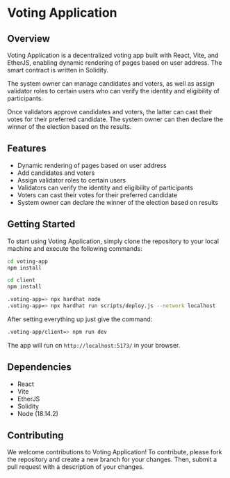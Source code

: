 # Voting Application

## Overview

Voting Application is a decentralized voting app built with React, Vite, and EtherJS, enabling dynamic rendering of pages based on user address. The smart contract is written in Solidity.

The system owner can manage candidates and voters, as well as assign validator roles to certain users who can verify the identity and eligibility of participants.

Once validators approve candidates and voters, the latter can cast their votes for their preferred candidate. The system owner can then declare the winner of the election based on the results.

## Features

- Dynamic rendering of pages based on user address
- Add candidates and voters
- Assign validator roles to certain users
- Validators can verify the identity and eligibility of participants
- Voters can cast their votes for their preferred candidate
- System owner can declare the winner of the election based on results

## Getting Started

To start using Voting Application, simply clone the repository to your local machine and execute the following commands:

```bash
cd voting-app
npm install

cd client
npm install
```

```bash
.voting-app=> npx hardhat node
.voting-app=> npx hardhat run scripts/deploy.js --network localhost
```

After setting everything up just give the command:

```bash
.voting-app/client=> npm run dev
```

The app will run on `http://localhost:5173/` in your browser.

## Dependencies

- React
- Vite
- EtherJS
- Solidity
- Node (18.14.2)

## Contributing

We welcome contributions to Voting Application! To contribute, please fork the repository and create a new branch for your changes. Then, submit a pull request with a description of your changes.

